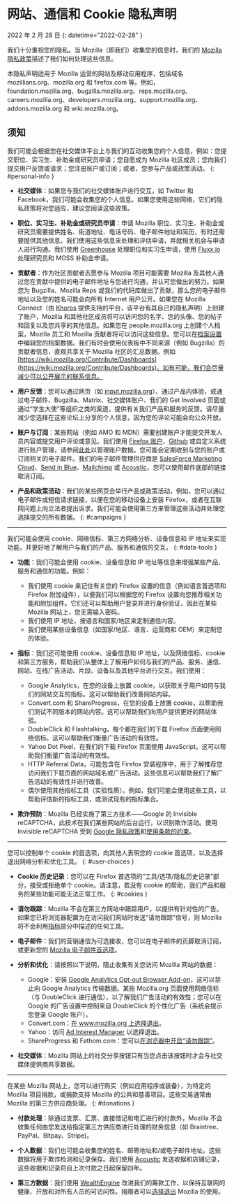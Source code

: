 ﻿# 网站、通信和 Cookie 隐私声明

2022 年 2 月 28 日
{: datetime="2022-02-28" }

我们十分重视您的隐私。当 Mozilla（即我们）收集您的信息时，我们的 [Mozilla 隐私政策](https://www.mozilla.org/privacy/)描述了我们如何处理这些信息。

本隐私声明适用于 Mozilla 运营的网站及移动应用程序，包括域名 mozillians.org、mozilla.org 和 firefox.com 等。例如，foundation.mozilla.org、bugzilla.mozilla.org、reps.mozilla.org、careers.mozilla.org、developers.mozilla.org、support.mozilla.org、addons.mozilla.org 和 wiki.mozilla.org。

## 须知

我们可能会根据您在社交媒体平台上与我们的互动收集您的个人信息，例如：您提交职位、实习生、补助金或研究员申请；您自愿成为 Mozilla 社区成员；您向我们提交用户反馈或请求；您注册账户或订阅；或者，您参与产品或政策活动。 
{: #personal-info }

* **社交媒体**：如果您与我们的社交媒体账户进行交互，如 Twitter 和 Facebook，我们可能会收集您的个人信息。如果您使用这些网络，它们的隐私政策将对您适应，建议您阅读这些政策。

* **职位、实习生、补助金或研究员申请**：申请 Mozilla 职位、实习生、补助金或研究员需要提供姓名、街道地址、电话号码、电子邮件地址和简历，有时还需要提供其他信息。我们使用这些信息来处理和评估申请，并就相关机会与申请人进行沟通。我们使用 [Greenhouse](https://www.greenhouse.io/privacy-policy) 处理职位和实习生申请，使用 [Fluxx.io](https://www.fluxx.io/privacy-policy) 处理研究员和 MOSS 补助金申请。

* **贡献者**：作为社区贡献者志愿参与 Mozilla 项目可能需要 Mozilla 及其他人通过您在贡献中提供的电子邮件地址与您进行沟通，并认可您做出的努力。如果您为 Bugzilla、Mozilla Reps 或我们的代码库做出了贡献，那么您的电子邮件地址以及您的姓名可能会向所有 Internet 用户公开。如果您在 Mozilla Connect（由 [Khoros](https://khoros.com/privacy) 提供支持的平台，该平台有其自己的隐私声明）上创建了账户，Mozilla 和其他社区成员将可以访问您的名字、您的头像、您的帖子和回复以及您共享的其他信息。如果您在 people.mozilla.org 上创建个人档案，Mozilla 员工和 Mozilla 贡献者将可以访问这些信息。您可以在[档案设置](https://people.mozilla.org/e?section=personal-info)中编辑您的档案数据。我们有时会使用仪表板中不同来源（例如 Bugzilla）的贡献者信息，直观共享关于 Mozilla 社区的汇总数据。例如 [https://wiki.mozilla.org/Contribute/Dashboards](https://wiki.mozilla.org/Contribute/Dashboards)。如有可能，我们会尽量减少可以公开展示的联系信息。

* **用户反馈**：您可以通过网页（如 [input.mozilla.org](https://input.mozilla.org/)）、通过产品内体验，或通过电子邮件、Bugzilla、Matrix、社交媒体账户、我们的 Get Involved 页面或通过“学生大使”等组织之类的渠道，提供有关我们产品和服务的反馈。请尽量减少您选择在这些论坛上分享的个人信息，因为您的评论可能会向公众开放。

* **账户与订阅**：某些网站（例如 AMO 和 MDN）需要创建账户才能提交开发人员内容或提交用户评论或意见。我们使用 [Firefox 账户](https://www.mozilla.org/privacy/firefox/)、[Github](https://help.github.com/en/github/site-policy/github-privacy-statement#our-use-of-cookies-and-tracking) 或自定义系统进行账户管理，请参阅[此处](https://support.mozilla.org/kb/managing-account-data)以管理账户数据。您可能会定期收到与您的账户或订阅相关的电子邮件。我们的电子邮件管理供应商是 [SalesForce Marketing Cloud](https://www.marketingcloud.com/privacy-policy/website-privacy-statement/)、[Send in Blue](https://www.sendinblue.com/legal/privacypolicy/)、[Mailchimp](https://mailchimp.com/legal/privacy/) 或 [Acoustic](https://acoustic.com/privacy-notice/)，您可以使用邮件底部的链接取消订阅。 

* **产品和政策活动**：我们的某些网页会举行产品或政策活动。例如，您可以通过电子邮件或短信请求链接，以便在您的移动设备上安装 Firefox，或者在互联网问题上向立法者提出诉求。我们可能会使用第三方来管理这些活动并处理您选择提交的所有数据。 
{: #campaigns }

---------------------------------------

我们可能会使用 cookie、网络信标、第三方网络分析、设备信息和 IP 地址来实现功能，并更好地了解用户与我们的产品、服务和通信的交互。 
{: #data-tools }

* **功能**：我们可能会使用 cookie、设备信息和 IP 地址等信息来增强某些产品、服务和通信的功能。例如：
    * 我们使用 cookie 来记住有关您的 Firefox 设置的信息（例如语言首选项和 Firefox 附加组件），以便我们可以根据您的 Firefox 设置向您推荐相关功能和附加组件。它们还可以帮助用户登录并进行身份验证，因此在某些 Mozilla 网站上，您无需输入密码。
    * 我们使用 IP 地址，按语言和国家/地区来定制通信内容。
    * 我们使用某些设备信息（如国家/地区、语言、运营商和 OEM）来定制您的体验。

* **指标**：我们还可能使用 cookie、设备信息和 IP 地址，以及网络信标、cookie 和第三方服务，帮助我们从整体上了解用户如何与我们的产品、服务、通信、网站、在线广告活动、片段、设备以及其他平台进行交互。我们使用：
    * Google Analytics，在您的设备上放置 cookie，以获取关于用户如何与我们的网站交互的指标。这可以帮助我们改善网站内容。
    * Convert.com 和 ShareProgress，在您的设备上放置 cookie，以帮助我们测试不同版本的网站内容。这可以帮助我们向用户提供更好的网站体验。
    * DoubleClick 和 Flashtalking，每个都在我们的下载 Firefox 页面使用网络信标。这可以帮助我们衡量广告活动的有效性。
    * Yahoo Dot Pixel，在我们的下载 Firefox 页面使用 JavaScript。这可以帮助我们衡量广告活动的有效性。
    * HTTP Referral Data，可能包含在 Firefox 安装程序中，用于了解推荐您访问我们下载页面的网站域名或广告活动。这些信息可以帮助我们了解广告活动的有效性并进行改善。
    * 偶尔使用其他指标工具（实验性质）。例如，我们可能会使用这些工具，以帮助评估新的指标工具，或测试现有的指标集合。
  
* **欺诈预防**：Mozilla 已经实施了第三方技术——Google 的 Invisible reCAPTCHA，此技术在我们某些网站的后台运行，以识别欺诈活动。使用 Invisible reCAPTCHA 受到 [Google 隐私政策](https://www.google.com/intl/policies/privacy/)和[使用条款的约束](https://policies.google.com/terms)。

---------------------------------------

您可以控制单个 cookie 的首选项，向其他人表明您的 cookie 首选项，以及选择退出网络分析和优化工具。 
{: #user-choices }

* **Cookie 历史记录**：您可以在 Firefox 首选项的“工具/选项/隐私历史记录”部分，接受或拒绝单个 cookie。请注意，若没有 cookie 的帮助，我们产品和服务的某些功能可能无法正常工作。 
{: #cookies }

* **请勿跟踪**：Mozilla 不会在第三方网站中跟踪用户，以提供有针对性的广告。如果您已将浏览器配置为在访问我们网站时发送“请勿跟踪”信号，则 Mozilla 将不会利用[指标](https://www.mozilla.org/privacy/websites/#data-tools)部分中描述的任何工具。

* **电子邮件**：我们的营销通信为可选接收，您可以在电子邮件的页脚取消订阅，或更新您的 [Mozilla 电子邮件首选项](https://www.mozilla.org/newsletter/recovery/)。

* **分析和优化**：请按照以下说明，阻止收集有关您访问 Mozilla 网站的数据：
    * Google：安装 [Google Analytics Opt-out Browser Add-on](https://tools.google.com/dlpage/gaoptout)，这可以禁止向 Google Analytics 传输数据。某些 Mozilla.org 页面使用网络信标（与 DoubleClick 进行通信），以了解我们广告活动的有效性；您可以在 Google 的广告设置中控制来自 DoubleClick 的个性化广告（系统会提示您登录 Google 账户）。
    * Convert.com：[在 www.mozilla.org 上选择退出](https://www.mozilla.org/exp/opt-out/)。
    * Yahoo：访问 [Ad Interest Manager](https://aim.yahoo.com/aim/us/en/optout/) 以选择退出。
    * ShareProgress 和 Fathom.com：您可以[在浏览器中开启“请勿跟踪”](https://support.mozilla.org/kb/how-do-i-turn-do-not-track-feature)。

* **社交媒体**：Mozilla 网站上的社交分享按钮只有当您点击该按钮时才会与社交媒体提供商共享数据。

---------------------------------------

在某些 Mozilla 网站上，您可以进行购买（例如应用程序或装备），为特定的 Mozilla 项目捐款，或捐款支持 Mozilla 的公共和慈善项目。这些交易通常由 Mozilla 的第三方供应商处理。 
{: #donations }

* **付款处理**：除通过支票、汇票、直接借记和电汇进行的付款外，Mozilla 不会收集任何由您发送给指定第三方供应商进行处理的财务信息（如 Braintree、PayPal、Bitpay、Stripe)。

* **个人数据**：我们也可能会收集您的姓名、邮寄地址和/或电子邮件地址。这些数据将用于欺诈检测和记录保存。我们使用 [Acoustic](https://acoustic.com/privacy-notice/) 发送收据和店铺记录，这些收据和记录将自上次付款之日起保留四年。 

* **第三方数据**：我们使用 [WealthEngine](https://www.wealthengine.com/wealthengine-inc-privacy-policy/) 改进我们的筹款工作，以保持互联网的健康、开放和对所有人员的可访问性。捐赠者可以[选择退出](https://app.onetrust.com/app/#/webform/4ba08202-2ede-4934-a89e-f0b0870f95f0) Mozilla 的使用。
